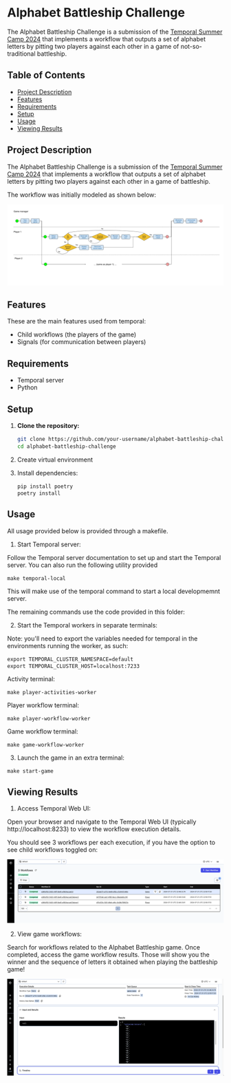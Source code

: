 # Alphabet Battleship Challenge

The Alphabet Battleship Challenge is a submission of the [Temporal Summer Camp 2024](https://temporal.io/blog/announcing-the-temporal-summer-camp-2024-competition) 
that implements a workflow that outputs a set of alphabet letters by pitting two players against each other in a game of not-so-traditional battleship.

## Table of Contents

- [Project Description](#project-description)
- [Features](#features)
- [Requirements](#requirements)
- [Setup](#setup)
- [Usage](#usage)
- [Viewing Results](#viewing-results)

## Project Description

The Alphabet Battleship Challenge is a submission of the [Temporal Summer Camp 2024](https://temporal.io/blog/announcing-the-temporal-summer-camp-2024-competition) 
that implements a workflow that outputs a set of alphabet letters by pitting two players against each other in a game of battleship.

The workflow was initially modeled as shown below:

![workflows](media/flow-diagram.png)

## Features

These are the main features used from temporal:

- Child workflows (the players of the game)
- Signals (for communication between players)

## Requirements

- Temporal server
- Python

## Setup

1. **Clone the repository:**

   ```bash
   git clone https://github.com/your-username/alphabet-battleship-challenge.git
   cd alphabet-battleship-challenge
   ```

2. Create virtual environment

3. Install dependencies:

    ```
    pip install poetry
    poetry install
    ```

## Usage

All usage provided below is provided through a makefile.

1. Start Temporal server:

Follow the Temporal server documentation to set up and start the Temporal server. You can also
run the following utility provided 

```
make temporal-local
```

This will make use of the temporal command to start a local developmemnt server. 

The remaining commands use the code provided in this folder:

2. Start the Temporal workers in separate terminals:

Note: you'll need to export the variables needed for temporal in the environments 
running the worker, as such:

```
export TEMPORAL_CLUSTER_NAMESPACE=default 
export TEMPORAL_CLUSTER_HOST=localhost:7233
```


Activity terminal:

```
make player-activities-worker
```

Player workflow terminal: 

```
make player-workflow-worker
```

Game workflow terminal: 

```
make game-workflow-worker
```


3. Launch the game in an extra terminal:

```
make start-game
```


## Viewing Results

1. Access Temporal Web UI:

Open your browser and navigate to the Temporal Web UI (typically http://localhost:8233) to view the workflow execution details.

You should see 3 workflows per each execution, if you have the option to see child workflows toggled on:

![workflows](media/workflows.png)

2. View game workflows:
        
Search for workflows related to the Alphabet Battleship game. Once completed, access 
the game workflow results. Those will show you the winner and the sequence of letters it 
obtained when playing the battleship game!

![workflows](media/output.png)
